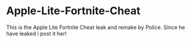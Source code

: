 # Apple-Lite-Fortnite-Cheat
This is the Apple Lite Fortnite Cheat leak and remake by Police. Since he have leaked i post it her!











